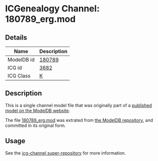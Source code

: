 # ICGenealogy Channel: 180789\_erg.mod

## Details

Name | Description
---- | -----------
ModelDB id | [180789](http://senselab.med.yale.edu/ModelDB/ShowModel.cshtml?model=180789)
ICG id | [3682](http://icg.neurotheory.ox.ac.uk/channels/1/3682)
ICG Class | [K](http://icg.neurotheory.ox.ac.uk/channels/1)

## Description

This is a single channel model file that was originally part of a [published model on the ModelDB website](http://senselab.med.yale.edu/mModelDB/ShowModel.cshtml?model=180789).

The file [180789\_erg.mod](180789_erg.mod) was extrated from [the ModelDB repository](http://senselab.med.yale.edu/ModelDB/ShowModel.cshtml?model=180789), and committed in its original form.

## Usage

See the [icg-channel super-repository](https://github.com/icgenealogy/icg-channels) for more information.